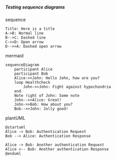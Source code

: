 ##### Testing sequence diagrams

sequence

```sequence
Title: Here is a title
A->B: Normal line
B-->C: Dashed line
C->>D: Open arrow
D-->>A: Dashed open arrow
```

mermaid

```mermaid
sequenceDiagram
    participant Alice
    participant Bob
    Alice->>John: Hello John, how are you?
    loop Healthcheck
        John->>John: Fight against hypochondria
    end
    Note right of John: Some note
    John-->>Alice: Great!
    John->>Bob: How about you?
    Bob-->>John: Jolly good!
```



plantUML

```plantuml
@startuml
Alice -> Bob: Authentication Request
Bob --> Alice: Authentication Response

Alice -> Bob: Another authentication Request
Alice <-- Bob: Another authentication Response
@enduml
```

